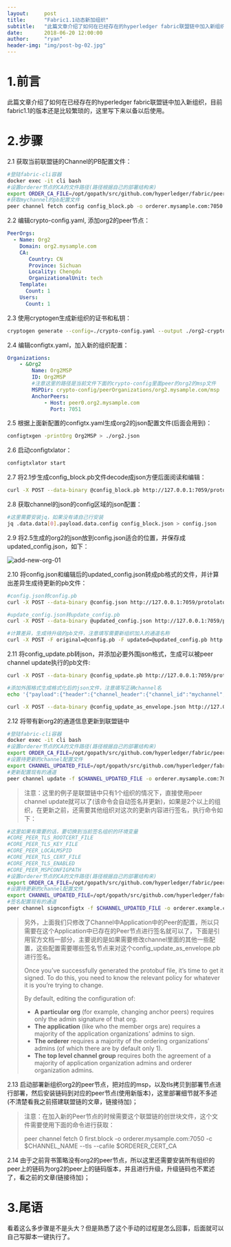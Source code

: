 ```yaml
---
layout:     post
title:      "Fabric1.1动态新加组织"
subtitle:   "此篇文章介绍了如何在已经存在的hyperledger fabric联盟链中加入新组织，目前fabric1.1的版本还是比较繁琐的，这里写下来以备以后使用"
date:       2018-06-20 12:00:00
author:     "ryan"
header-img: "img/post-bg-02.jpg"
---
```


# 1.前言

此篇文章介绍了如何在已经存在的hyperledger fabric联盟链中加入新组织，目前fabric1.1的版本还是比较繁琐的，这里写下来以备以后使用。



# 2.步骤

2.1 获取当前联盟链的Channel的PB配置文件：

```bash
#登陆fabric-cli容器
docker exec -it cli bash
#设置orderer节点的CA的文件路径(路径根据自己的部署结构来)
export ORDER_CA_FILE=/opt/gopath/src/github.com/hyperledger/fabric/peer/crypto/ordererOrganizations/mysample.com/orderers/orderer.mysample.com/msp/tlscacerts/tlsca.mysample.com-cert.pem
#获取mychannel的pb配置文件
peer channel fetch config config_block.pb -o orderer.mysample.com:7050 -c mychannel --tls --cafile $ORDER_CA_FILE
```

2.2 编辑crypto-config.yaml, 添加org2的peer节点：

```yaml
PeerOrgs:
  - Name: Org2
    Domain: org2.mysample.com
    CA:
       Country: CN
       Province: Sichuan
       Locality: Chengdu
       OrganizationalUnit: tech
    Template:
      Count: 1
    Users:
      Count: 1
```

2.3 使用cryptogen生成新组织的证书和私钥：

```bash
cryptogen generate --config=./crypto-config.yaml --output ./org2-crypto-config
```

2.4 编辑configtx.yaml，加入新的组织配置：

```yaml
Organizations:
    - &Org2
        Name: Org2MSP
        ID: Org2MSP
        #注意这里的路径是当前文件下面的crypto-config里面peer的org2的msp文件
        MSPDir: crypto-config/peerOrganizations/org2.mysample.com/msp
        AnchorPeers:
            - Host: peer0.org2.mysample.com
              Port: 7051
```

2.5 根据上面新配置的configtx.yaml生成org2的json配置文件(后面会用到)：

```bash
configtxgen -printOrg Org2MSP > ./org2.json
```

2.6 启动configtxlator：

```bash
configtxlator start
```

2.7 将2.1步生成config_block.pb文件decode成json方便后面阅读和编辑：

```bash
curl -X POST --data-binary @config_block.pb http://127.0.0.1:7059/protolator/decode/common.Block > config_block.json
```

2.8 获取channel的json的config区域的json配置：

```bash
#这里需要安装jq，如果没有请自己行安装
jq .data.data[0].payload.data.config config_block.json > config.json
```

2.9 将2.5生成的org2的json放到config.json适合的位置，并保存成updated_config.json，如下：

![add-new-org-01](https://ryanwli.github.io/img/2018/add-new-org-01.png)

2.10 将config.json和编辑后的updated_config.json转成pb格式的文件，并计算出差异生成待更新的pb文件：

```bash
#config.json转config.pb
curl -X POST --data-binary @config.json http://127.0.0.1:7059/protolator/encode/common.Config > config.pb

#update_config.json转update_config.pb
curl -X POST --data-binary @updated_config.json http://127.0.0.1:7059/protolator/encode/common.Config > updated_config.pb

#计算差异，生成待升级的pb文件，注意填写需要新组织加入的通道名称
curl -X POST -F original=@config.pb -F updated=@updated_config.pb http://127.0.0.1:7059/configtxlator/compute/update-from-configs -F channel=mychannel > config_update.pb
```

2.11 将config_update.pb转json，并添加必要外围json格式，生成可以被peer channel update执行的pb文件:

```bash
curl -X POST --data-binary @config_update.pb http://127.0.0.1:7059/protolator/decode/common.ConfigUpdate > config_update.json

#添加外围格式生成格式化后的json文件，注意填写正确channel名
echo '{"payload":{"header":{"channel_header":{"channel_id":"mychannel", "type":2}},"data":{"config_update":'$(cat config_update.json)'}}}' > config_update_as_envelope.json

curl -X POST --data-binary @config_update_as_envelope.json http://127.0.0.1:7059/protolator/encode/common.Envelope > config_update_as_envelope.pb
```

2.12 将带有新org2的通道信息更新到联盟链中

```bash
#登陆fabric-cli容器
docker exec -it cli bash
#设置orderer节点的CA的文件路径(路径根据自己的部署结构来)
export ORDER_CA_FILE=/opt/gopath/src/github.com/hyperledger/fabric/peer/crypto/ordererOrganizations/mysample.com/orderers/orderer.mysample.com/msp/tlscacerts/tlsca.mysample.com-cert.pem
#设置待更新的channel配置文件
export CHANNEL_UPDATED_FILE=/opt/gopath/src/github.com/hyperledger/fabric/peer/scripts/config_update_as_envelope.pb
#更新配置现有的通道
peer channel update -f $CHANNEL_UPDATED_FILE -o orderer.mysample.com:7050 -c mychannel --tls --cafile $ORDER_CA_FILE
```

> 注意：这里的例子是联盟链中只有1个组织的情况下，直接使用peer channel update就可以了(该命令会自动签名并更新)，如果是2个以上的组织，在更新之前，还需要其他组织对这次的更新内容进行签名，执行命令如下：

```bash
#这里如果有需要的话，要切换到当前签名组织的环境变量
#CORE_PEER_TLS_ROOTCERT_FILE
#CORE_PEER_TLS_KEY_FILE
#CORE_PEER_LOCALMSPID
#CORE_PEER_TLS_CERT_FILE
#CORE_PEER_TLS_ENABLED
#CORE_PEER_MSPCONFIGPATH
#设置orderer节点的CA的文件路径(路径根据自己的部署结构来)
export ORDER_CA_FILE=/opt/gopath/src/github.com/hyperledger/fabric/peer/crypto/ordererOrganizations/mysample.com/orderers/orderer.mysample.com/msp/tlscacerts/tlsca.mysample.com-cert.pem
#设置待更新的channel配置文件
export CHANNEL_UPDATED_FILE=/opt/gopath/src/github.com/hyperledger/fabric/peer/scripts/config_update_as_envelope.pb
#签名配置现有的通道
peer channel signconfigtx -f $CHANNEL_UPDATED_FILE -o orderer.example.com:7050 --tls --cafile $ORDER_CA_FILE
```

> 另外，上面我们只修改了Channel中Application中的Peer的配置，所以只需要在这个Application中已存在的Peer节点进行签名就可以了，下面是引用官方文档一部分，主要说的是如果需要修改channel里面的其他一些配置，这些配置需要哪些签名节点来对这个config_update_as_envelope.pb进行签名。
>
> Once you’ve successfully generated the protobuf file, it’s time to get it signed. To do this, you need to know the relevant policy for whatever it is you’re trying to change.
>
> By default, editing the configuration of:
>
> - **A particular org** (for example, changing anchor peers) requires only the admin signature of that org.
> - **The application** (like who the member orgs are) requires a majority of the application organizations’ admins to sign.
> - **The orderer** requires a majority of the ordering organizations’ admins (of which there are by default only 1).
> - **The top level channel group** requires both the agreement of a majority of application organization admins and orderer organization admins.

2.13 启动部署新组织org2的peer节点，把对应的msp，以及tls拷贝到部署节点进行部署，然后安装链码到对应的peer节点(使用新版本)，这里部署细节就不多述(不清楚看我之前搭建联盟链的文章，链接待加)；

> 注意：在加入新的Peer节点的时候需要这个联盟链的创世块文件，这个文件需要使用下面的命令进行获取：
>
> peer channel fetch 0 first.block -o orderer.mysample.com:7050 -c $CHANNEL_NAME --tls --cafile $ORDERER_CERT_CA

2.14 由于之前背书策略没有org2的peer节点，所以这里还需要安装所有组织的peer上的链码为org2的peer上的链码版本，并且进行升级，升级链码也不累述了，看之前的文章(链接待加)；



# 3.尾语

看着这么多步骤是不是头大？但是熟悉了这个手动的过程是怎么回事，后面就可以自己写脚本一键执行了。